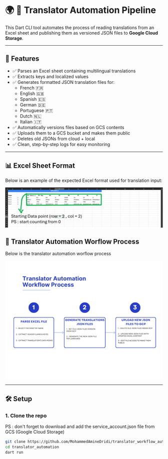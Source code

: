 # 🌍 🔣 Translator Automation Pipeline

This Dart CLI tool automates the process of reading translations from an Excel sheet and publishing them as versioned JSON files to **Google Cloud Storage**.

---

## 🚀 Features

- ✅ Parses an Excel sheet containing multilingual translations
- ✅ Extracts keys and localized values
- ✅ Generates formatted JSON translation files for:
  - French 🇫🇷
  - English 🇬🇧
  - Spanish 🇪🇸
  - German 🇩🇪
  - Portuguese 🇵🇹
  - Dutch 🇳🇱
  - Italian 🇮🇹
- ✅ Automatically versions files based on GCS contents
- ✅ Uploads them to a GCS bucket and makes them public
- ✅ Deletes old JSONs from cloud + local
- ✅ Clean, step-by-step logs for easy monitoring

---

## 📊 Excel Sheet Format

Below is an example of the expected Excel format used for translation input:

![Excel Sheet Format](assets/excel_sheet_format_screenShot.PNG)

## 🔣 Translator Automation Worflow Process

Below is the translator automation worflow process

![Translator Automation Worflow Process](assets/translator_automation_workflow.PNG)

---

## 🛠️ Setup

### 1. Clone the repo
PS : don't forget to download and add the service_account.json file from GCS (Google Cloud Storage)
```bash
git clone https://github.com/MohammedAmineDridi/translator_workflow_automation.git
cd translator_automation
dart run